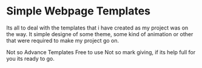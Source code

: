 # Simple Webpage Templates

Its all to deal with the templates that i have created as my project was on the way. 
It simple designe of some theme, some kind of animation or other that were required to make my project go on. 


Not so Advance Templates
Free to use 
Not so mark giving, if its help full for you its ready to go.
